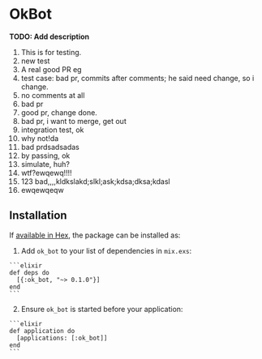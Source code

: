 # OkBot

**TODO: Add description** 
  1. This is for testing.
  2. new test
  3. A real good PR eg
  4. test case: bad pr, commits after comments; he said need change, so i change.
  5. no comments at all
  6. bad pr
  7. good pr, change done.
  8. bad pr, i want to merge, get out
  9. integration test, ok
  10. why not!da
  11. bad prdsadsadas
  12. by passing, ok
  13. simulate, huh?
  14. wtf?ewqewq!!!!
  15. 123 bad,,,,kldkslakd;slkl;ask;kdsa;dksa;kdasl
  16. ewqewqeqw

## Installation

If [available in Hex](https://hex.pm/docs/publish), the package can be installed as:

  1. Add `ok_bot` to your list of dependencies in `mix.exs`:

    ```elixir
    def deps do
      [{:ok_bot, "~> 0.1.0"}]
    end
    ```

  2. Ensure `ok_bot` is started before your application:

    ```elixir
    def application do
      [applications: [:ok_bot]]
    end
    ```


